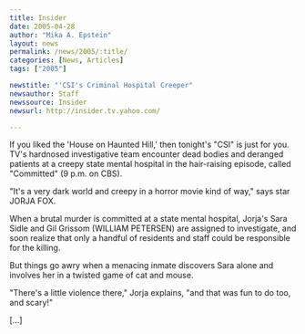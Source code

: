 ```yaml
---
title: Insider
date: 2005-04-28
author: "Mika A. Epstein"
layout: news
permalink: /news/2005/:title/
categories: [News, Articles]
tags: ["2005"]

newstitle: "'CSI's Criminal Hospital Creeper"
newsauthor: Staff  
newssource: Insider  
newsurl: http://insider.tv.yahoo.com/  

---
```

If you liked the 'House on Haunted Hill,' then tonight's "CSI" is just for you. TV's hardnosed investigative team encounter dead bodies and deranged patients at a creepy state mental hospital in the hair-raising episode, called "Committed" (9 p.m. on CBS).

"It's a very dark world and creepy in a horror movie kind of way," says star JORJA FOX.

When a brutal murder is committed at a state mental hospital, Jorja's Sara Sidle and Gil Grissom (WILLIAM PETERSEN) are assigned to investigate, and soon realize that only a handful of residents and staff could be responsible for the killing.

But things go awry when a menacing inmate discovers Sara alone and involves her in a twisted game of cat and mouse.

"There's a little violence there," Jorja explains, "and that was fun to do too, and scary!"

[...]

